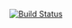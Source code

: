 [![Build Status](https://travis-ci.org/PakhnovaMaria/lab6.svg?branch=master)](https://travis-ci.org/PakhnovaMaria/lab6)
